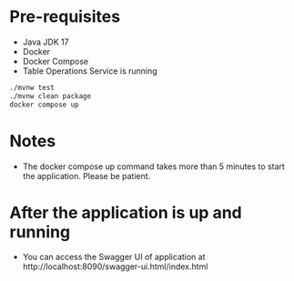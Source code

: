 # Pre-requisites
- Java JDK 17
- Docker
- Docker Compose
- Table Operations Service is running

```bash
./mvnw test
./mvnw clean package
docker compose up
```


# Notes
- The docker compose up command takes more than 5 minutes to start the application. Please be patient.

# After the application is up and running
- You can access the Swagger UI of application at http://localhost:8090/swagger-ui.html/index.html